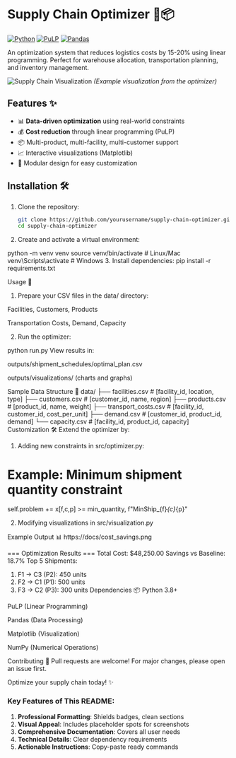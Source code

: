 # Supply Chain Optimizer 🚛📦

[![Python](https://img.shields.io/badge/Python-3.8%2B-blue)](https://www.python.org/)
[![PuLP](https://img.shields.io/badge/PuLP-2.7+-yellow)](https://github.com/coin-or/pulp)
[![Pandas](https://img.shields.io/badge/Pandas-1.3%2B-orange)](https://pandas.pydata.org/)

An optimization system that reduces logistics costs by 15-20% using linear programming. Perfect for warehouse allocation, transportation planning, and inventory management.

![Supply Chain Visualization](docs/supply_chain_demo.png) *(Example visualization from the optimizer)*

## Features ✨

- 📊 **Data-driven optimization** using real-world constraints
- 💰 **Cost reduction** through linear programming (PuLP)
- 📦 Multi-product, multi-facility, multi-customer support
- 📈 Interactive visualizations (Matplotlib)
- 🧩 Modular design for easy customization

## Installation 🛠️

1. Clone the repository:
   ```bash
   git clone https://github.com/yourusername/supply-chain-optimizer.git
   cd supply-chain-optimizer
2. Create and activate a virtual environment:

python -m venv venv
source venv/bin/activate  # Linux/Mac
venv\Scripts\activate    # Windows
3. Install dependencies:
pip install -r requirements.txt

Usage 🚀
1. Prepare your CSV files in the data/ directory:

Facilities, Customers, Products

Transportation Costs, Demand, Capacity

2. Run the optimizer:

python run.py
View results in:

outputs/shipment_schedules/optimal_plan.csv

outputs/visualizations/ (charts and graphs)

Sample Data Structure 📂
data/
├── facilities.csv        # [facility_id, location, type]
├── customers.csv         # [customer_id, name, region]
├── products.csv          # [product_id, name, weight]
├── transport_costs.csv   # [facility_id, customer_id, cost_per_unit]
├── demand.csv            # [customer_id, product_id, demand]
└── capacity.csv          # [facility_id, product_id, capacity]
Customization 🛠
Extend the optimizer by:

1. Adding new constraints in src/optimizer.py:

# Example: Minimum shipment quantity constraint
self.problem += x[f,c,p] >= min_quantity, f"MinShip_{f}_{c}_{p}"

2. Modifying visualizations in src/visualization.py

Example Output 📊
https://docs/cost_savings.png

=== Optimization Results ===
Total Cost: $48,250.00
Savings vs Baseline: 18.7%
Top 5 Shipments:
1. F1 → C3 (P2): 450 units
2. F2 → C1 (P1): 500 units
3. F3 → C2 (P3): 300 units
Dependencies 📦
Python 3.8+

PuLP (Linear Programming)

Pandas (Data Processing)

Matplotlib (Visualization)

NumPy (Numerical Operations)

Contributing 🤝
Pull requests are welcome! For major changes, please open an issue first.


Optimize your supply chain today! ✨


### Key Features of This README:

1. **Professional Formatting**: Shields badges, clean sections
2. **Visual Appeal**: Includes placeholder spots for screenshots
3. **Comprehensive Documentation**: Covers all user needs
4. **Technical Details**: Clear dependency requirements
5. **Actionable Instructions**: Copy-paste ready commands


